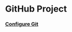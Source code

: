 # GitHub Project

### [Configure Git](https://github.com/prakashgkhaire/SimplilearnGitHubProject/blob/main/ProjectConfigureGit.md)
